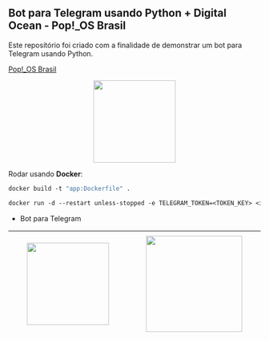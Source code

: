 ## Bot para Telegram usando Python + Digital Ocean - Pop!_OS Brasil

Este reposítório foi criado com a finalidade de demonstrar um bot para Telegram usando Python.

[Pop!_OS Brasil](https://t.me/poposbrasil)

<img style="display: block; margin-left: auto; margin-right: auto;" src="https://avatars.githubusercontent.com/u/33131755?s=400&v=4" alt="" width="164" height="164" />

Rodar usando **Docker**:

```dockerfile
docker build -t "app:Dockerfile" .
```

```dockerfile
docker run -d --restart unless-stopped -e TELEGRAM_TOKEN=<TOKEN_KEY> <image_docker_id>
```

- Bot para Telegram

<table style="height: 214px; width: 100%; border-collapse: collapse; margin-left: auto; margin-right: auto;" border="0">
<tbody>
<tr style="height: 214px;">
<td style="width: 33.3333%; height: 214px;"><img style="display: block; margin-left: auto; margin-right: auto;" src="https://upload.wikimedia.org/wikipedia/commons/thumb/8/82/Telegram_logo.svg/600px-Telegram_logo.svg.png" alt="" width="164" height="164" /></td>
<td style="width: 33.3333%; height: 214px;"><img style="display: block; margin-left: auto; margin-right: auto;" src="https://cdn3.iconfinder.com/data/icons/logos-and-brands-adobe/512/267_Python-512.png" alt="" width="192" height="192" /></td>
</tr>
</tbody>
</table>
